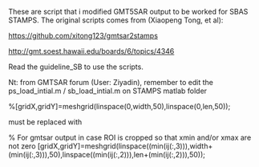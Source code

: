 These are script that i modified GMT5SAR output to be worked for SBAS STAMPS. The original scripts comes from (Xiaopeng Tong, et al): 

https://github.com/xitong123/gmtsar2stamps

http://gmt.soest.hawaii.edu/boards/6/topics/4346

Read the guideline_SB to use the scripts.

Nt:
from GMTSAR forum (User: Ziyadin), remember to edit the ps_load_intial.m / sb_load_intial.m on STAMPS matlab folder

%[gridX,gridY]=meshgrid(linspace(0,width,50),linspace(0,len,50));

must be replaced with

% For gmtsar output in case ROI is cropped so that xmin and/or xmax are not zero
[gridX,gridY]=meshgrid(linspace((min(ij(:,3))),width+(min(ij(:,3))),50),linspace((min(ij(:,2))),len+(min(ij(:,2))),50));
